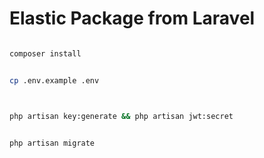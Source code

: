 # Elastic Package from Laravel #


```sh

composer install
```


```sh

cp .env.example .env
```


```sh


php artisan key:generate && php artisan jwt:secret 
```


```sh

php artisan migrate
```
 
